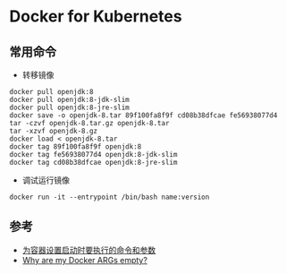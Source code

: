 # Docker for Kubernetes

## 常用命令
- 转移镜像
```
docker pull openjdk:8
docker pull openjdk:8-jdk-slim
docker pull openjdk:8-jre-slim
docker save -o openjdk-8.tar 89f100fa8f9f cd08b38dfcae fe56938077d4
tar -czvf openjdk-8.tar.gz openjdk-8.tar
tar -xzvf openjdk-8.gz
docker load < openjdk-8.tar
docker tag 89f100fa8f9f openjdk:8
docker tag fe56938077d4 openjdk:8-jdk-slim
docker tag cd08b38dfcae openjdk:8-jre-slim
```
- 调试运行镜像
```
docker run -it --entrypoint /bin/bash name:version
```

## 参考
- [为容器设置启动时要执行的命令和参数](https://kubernetes.io/zh/docs/tasks/inject-data-application/define-command-argument-container/#notes)
- [Why are my Docker ARGs empty?](https://benkyriakou.com/posts/docker-args-empty)
